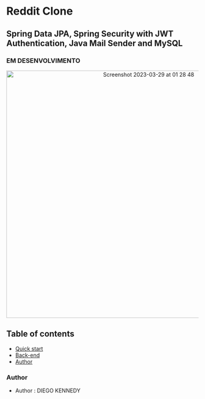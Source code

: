 # Reddit Clone
## Spring Data JPA, Spring Security with JWT Authentication, Java Mail Sender and MySQL


### EM DESENVOLVIMENTO




  <p align="center">
    <a href="https://www.instagram.com/diken.developer/" target="blank">
    <img align="center" width="730" alt="Screenshot 2023-03-29 at 01 28 48" src="https://user-images.githubusercontent.com/103402889/228427435-e573466d-2bc4-45c0-9c25-78f734d5242d.png" alt="https://www.instagram.com/diken.developer/" height="650" width="750" />
    </a> 
  </p>
  
## Table of contents

- [Quick start](#quick-start)
- [Back-end](#back-end)
- [Author](#author)



### Author
* Author  : DIEGO KENNEDY
